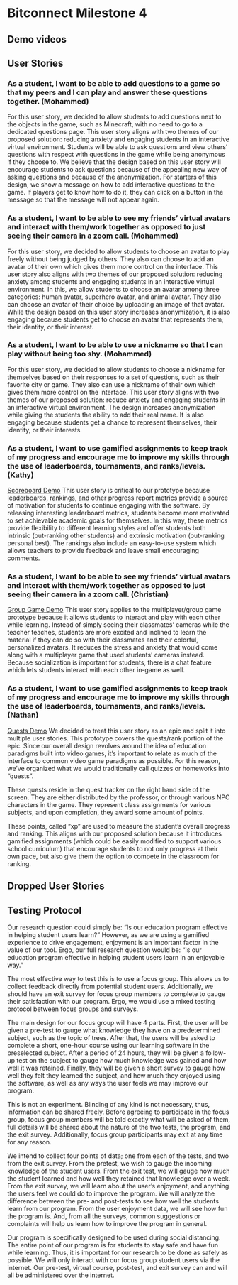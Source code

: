 # Bitconnect Milestone 4

## Demo videos


## User Stories

### As a student, I want to be able to add questions to a game so that my peers and I can play and answer these questions together. (Mohammed)
For this user story, we decided to allow students to add questions next to the objects in the game, such as Minecraft, with no need to go to a dedicated questions page. This user story aligns with two themes of our proposed solution: reducing anxiety and engaging students in an interactive virtual environment. Students will be able to ask questions and view others’ questions with respect with questions in the game while being anonymous if they choose to. We believe that the design based on this user story will encourage students to ask questions because of the appealing new way of asking questions and because of the anonymization. For starters of this design, we show a message on how to add interactive questions to the game. If players get to know how to do it, they can click on a button in the message so that the message will not appear again. 

### As a student, I want to be able to see my friends’ virtual avatars and interact with them/work together as opposed to just seeing their camera in a zoom call. (Mohammed)
For this user story, we decided to allow students to choose an avatar to play freely without being judged by others. They also can choose to add an avatar of their own which gives them more control on the interface. This user story also aligns with two themes of our proposed solution: reducing anxiety among students and engaging students in an interactive virtual environment. In this, we allow students to choose an avatar among three categories: human avatar, superhero avatar, and animal avatar. They also can choose an avatar of their choice by uploading an image of that avatar. While the design based on this user story increases anonymization, it is also engaging because students get to choose an avatar that represents them, their identity, or their interest.  

### As a student, I want to be able to use a nickname so that I can play without being too shy. (Mohammed)
For this user story, we decided to allow students to choose a nickname for themselves based on their responses to a set of questions, such as their favorite city or game. They also can use a nickname of their own which gives them more control on the interface. This user story aligns with two themes of our proposed solution: reduce anxiety and engaging students in an interactive virtual environment. The design increases anonymization while giving the students the ability to add their real name. It is also engaging because students get a chance to represent themselves, their identity, or their interests.

### As a student, I want to use gamified assignments to keep track of my progress and encourage me to improve my skills through the use of leaderboards, tournaments, and ranks/levels. (Kathy)
[Scoreboard Demo](https://youtu.be/qb1myE2X4TU)
This user story is critical to our prototype because leaderboards, rankings, and other progress report metrics provide a source of motivation for students to continue engaging with the software. By releasing interesting leaderboard metrics, students become more motivated to set achievable academic goals for themselves. In this way, these metrics provide flexibility to different learning styles and offer students both intrinsic (out-ranking other students) and extrinsic motivation (out-ranking personal best). The rankings also include an easy-to-use system which allows teachers to provide feedback and leave small encouraging comments. 

### As a student, I want to be able to see my friends’ virtual avatars and interact with them/work together as opposed to just seeing their camera in a zoom call. (Christian)
[Group Game Demo](https://youtu.be/-bT0QTu1Sxk)
This user story applies to the multiplayer/group game prototype because it allows students to interact and play with each other while learning. Instead of simply seeing their classmates’ cameras while the teacher teaches, students are more excited and inclined to learn the material if they can do so with their classmates and their colorful, personalized avatars. It reduces the stress and anxiety that would come along with a multiplayer game that used students’ cameras instead. Because socialization is important for students, there is a chat feature which lets students interact with each other in-game as well.

### As a student, I want to use gamified assignments to keep track of my progress and encourage me to improve my skills through the use of leaderboards, tournaments, and ranks/levels. (Nathan)
[Quests Demo](https://youtu.be/vg18KG-LfTE)
We decided to treat this user story as an epic and split it into multiple user stories. This prototype covers the quests/rank portion of the epic. Since our overall design revolves around the idea of education paradigms built into video games, it’s important to relate as much of the interface to common video game paradigms as possible. For this reason, we’ve organized what we would traditionally call quizzes or homeworks into “quests”. 

These quests reside in the quest tracker on the right hand side of the screen. They are either distributed by the professor, or through various NPC characters in the game. They represent class assignments for various subjects, and upon completion, they award some amount of points. 

These points, called “xp” are used to measure the student’s overall progress and ranking. This aligns with our proposed solution because it introduces gamified assignments (which could be easily modified to support various school curriculum) that encourage students to not only progress at their own pace, but also give them the option to compete in the classroom for ranking.

## Dropped User Stories

## Testing Protocol

Our research question could simply be: “Is our education program effective in helping student users learn?” However, as we are using a gamified experience to drive engagement, enjoyment is an important factor in the value of our tool. Ergo, our full research question would be: “Is our education program effective in helping student users learn in an enjoyable way.”

The most effective way to test this is to use a focus group. This allows us to collect feedback directly from potential student users. Additionally, we should have an exit survey for focus group members to complete to gauge their satisfaction with our program. Ergo, we would use a mixed testing protocol between focus groups and surveys.

The main design for our focus group will have 4 parts. First, the user will be given a pre-test to gauge what knowledge they have on a predetermined subject, such as the topic of trees. After that, the users will be asked to complete a short, one-hour course using our learning software in the preselected subject. After a period of 24 hours, they will be given a follow-up test on the subject to gauge how much knowledge was gained and how well it was retained. Finally, they will be given a short survey to gauge how well they felt they learned the subject, and how much they enjoyed using the software, as well as any ways the user feels we may improve our program.

This is not an experiment. Blinding of any kind is not necessary, thus, information can be shared freely. Before agreeing to participate in the focus group, focus group members will be told exactly what will be asked of them, full details will be shared about the nature of the two tests, the program, and the exit survey. Additionally, focus group participants may exit at any time for any reason.

We intend to collect four points of data; one from each of the tests, and two from the exit survey. From the pretest, we wish to gauge the incoming knowledge of the student users. From the exit test, we will gauge how much the student learned and how well they retained that knowledge over a week. From the exit survey, we will learn about the user’s enjoyment, and anything the users feel we could do to improve the program. We will analyze the difference between the pre- and post-tests to see how well the students learn from our program. From the user enjoyment data, we will see how fun the program is. And, from all the surveys, common suggestions or complaints will help us learn how to improve the program in general.

Our program is specifically designed to be used during social distancing. The entire point of our program is for students to stay safe and have fun while learning. Thus, it is important for our research to be done as safely as possible. We will only interact with our focus group student users via the internet. Our pre-test, virtual course, post-test, and exit survey can and will all be administered over the internet.
